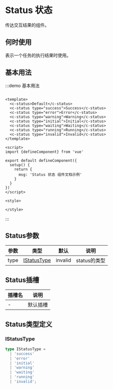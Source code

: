 # Status 状态

传达交互结果的组件。

## 何时使用

表示一个任务的执行结果时使用。

## 基本用法

:::demo 基本用法

```vue

<template>
  <c-status>Default</c-status>
  <c-status type="success">Success</c-status>
  <c-status type="error">Error</c-status>
  <c-status type="warning">Warning</c-status>
  <c-status type="initial">Initial</c-status>
  <c-status type="waiting">Waiting</c-status>
  <c-status type="running">Running</c-status>
  <c-status type="invalid">Invalid</c-status>
</template>

<script>
import {defineComponent} from 'vue'

export default defineComponent({
  setup() {
    return {
      msg: 'Status 状态 组件文档示例'
    }
  }
})
</script>

<style>

</style>
```

:::

## Status参数

| 参数 | 类型 | 默认 | 说明 |
|------| ---- | ---- | -- |
| type |   [IStatusType](#istatustype)   | invalid | status的类型 |

## Status插槽

| 插槽名 | 说明 |
|-----|--|
| - | 默认插槽 |

## Status类型定义

### IStatusType

```ts
type IStatusType =
  | 'success'
  | 'error'
  | 'initial'
  | 'warning'
  | 'waiting'
  | 'running'
  | 'invalid';
```

